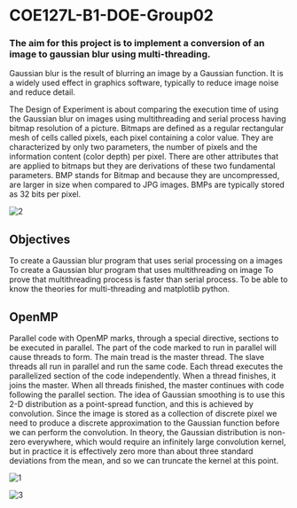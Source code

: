 # COE127L-B1-DOE-Group02

### The aim for this project is to implement a conversion of an image to gaussian blur using multi-threading. 

Gaussian blur is the result of blurring an image by a Gaussian function. It is a widely used effect in graphics software, typically to reduce image noise and reduce detail. 

The Design of Experiment is about comparing the execution time of using the Gaussian blur on images using multithreading and serial process having bitmap resolution of a picture. Bitmaps are defined as a regular rectangular mesh of cells called pixels, each pixel containing a color value. They are characterized by only two parameters, the number of pixels and the information content (color depth) per pixel. There are other attributes that are applied to bitmaps but they are derivations of these two fundamental parameters.  BMP stands for Bitmap and because they are uncompressed, are larger in size when compared to JPG images. BMPs are typically stored as 32 bits per pixel. 

![2](https://user-images.githubusercontent.com/50915438/61888342-ed3f8000-af35-11e9-8bec-664f3d8c27ad.jpg)


## Objectives 

To create a Gaussian blur program that uses serial processing on a images
To create a Gaussian blur program that uses multithreading on image
To prove that multithreading process is faster than serial process. 
To be able to know the theories for multi-threading and matplotlib python. 


## OpenMP
Parallel code with OpenMP marks, through a special directive, sections to be executed in parallel. The part of the code marked to run in parallel will cause threads to form. The main tread is the master thread. The slave threads all run in parallel and run the same code. Each thread executes the parallelized section of the code independently. When a thread finishes, it joins the master. When all threads finished, the master continues with code following the parallel section. The idea of Gaussian smoothing is to use this 2-D distribution as a point-spread function, and this is achieved by convolution. Since the image is stored as a collection of discrete pixel we need to produce a discrete approximation to the Gaussian function before we can perform the convolution. In theory, the Gaussian distribution is non-zero everywhere, which would require an infinitely large convolution kernel, but in practice it is effectively zero more than about three standard deviations from the mean, and so we can truncate the kernel at this point.

![1](https://user-images.githubusercontent.com/50915438/61888340-eca6e980-af35-11e9-91bc-8f87a0a8808f.png)

![3](https://user-images.githubusercontent.com/50915438/61888464-1bbd5b00-af36-11e9-8941-ddb9c752b7c4.png)
